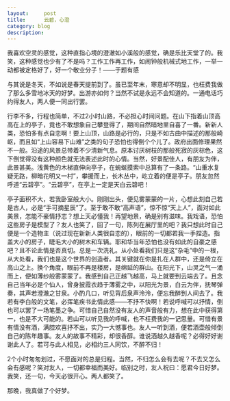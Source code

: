 ```yaml
---
layout:     post
title:      云碧，心澄
category: blog
description: 
---
```



我喜欢空灵的感觉，这种直指心境的澄澈如小溪般的感觉，确是乐比天堂了的。我笑，这种感觉也少有了不是吗？工作工作再工作，如闹钟般机械式地工作，一举一动都被定格好了，好一个敬业分子！——于题有感

与其说是冬天，不如说是春天提前到了。虽已至年末，寒意却不明显，也枉费我做了那么多雪地冰天的好梦。出游亦如何？当然不试是永远不会知道的。一通电话巧约得友人，两人便一同出行罢。

行李不多，行程也简单，不过2小时山路，不必担心时间问题。在山下指着山顶高高在上的亭子，竟也不敢想象自己攀登得了，期间自然暗地里自喜了一番。新新人类，恐怕多有点自恋啊！要上山顶，山路是必行的，只是不如古曲中描述的那般崎岖，而且如“上山容易下山难”之类的句子恐怕也得倒个个儿了。政府出面修理果然不一般。沿途的风景总带着不少清新气息。原本讨厌树枝的那般死寂的灰棕色，这下倒觉得没有这种颜色就无法表述此时的心情。当然，好景配佳人，有朋友为伴，此景甚美。浅黄色的木梯直伸向亭子，在蜿蜒摸索中总算有了一条路。“山重水复疑无路，柳暗花明又一村”，攀援而上，长木丛中，屹立着的便是亭子。朋友忽然呼道“云碧亭”。“云碧亭”，在亭上一定是天白云碧吧！

亭子面积不大，若我卧室般大小。刚刚出头，便见雾蒙蒙的一片，心想此刻自己若是古人，必是“手可摘星辰”了。至于敢不敢“高声语”，惊不惊“天上人”，面对如此美景，怎能不豪情抒志？想上天必懂我！再望地景，确是别有滋味。我戏语，恐怕这些房子是模型了？友人也笑了，回了一句，陈列在展厅里的吧？我只想此时自己便是一个造物主（说过现在新新人类很自恋的），眼前的一切都若我一手捏造。指盖大小的房子，睫毛大小的树木和车辆。耶和华当年恐怕也没有如此的自豪之感吧？且不论此情是否真切。总是一次洗礼。从小处看我们只是这“杂毛”中的一根，从大处看，我们也是这个世界的创造者。其关键就在你是扎在人群中，还是倚立在高山之上。换个角度，眼前不再是楼房，是绵延的群山。在阳光下，山灵之气一涌而上，便如薄纱般雾蒙蒙了。我感到自己正越飞越高，马上就要到云端去了。且念自己当年必是个仙人，曾身披霞衣趋于薄雾之中，以阳光为景，白云为伴，抚琴弹奏，其声若澄澈之甘泉。小酌几口，听见背后泉声泠泠，便忘我醉到人间去了。我若有李白般的文笔，必挥笔疾书此情此感——不抒不快啊！若说呼喊可以抒情，倒也可以罢了一场笔墨之争。可惜自己自然没有友人的声音般有力，想在此中获得第一，也是不大可能的。若山可以听见我的呼喊，也不枉费我的一记思量。可惜有景有情没有酒，满腔欢喜抒不出，实乃一大憾事也。友人一听到酒，便若酒壶般倾倒自己的陈年趣事。友人的故事不精彩，却很香醇。谁说酒越久越香呢？必得好好谢谢此人了。若可与此人相见，必相约三人同饮，不醉不归！  

2个小时匆匆划过，不愿面对的总是归程。当然，不归怎么会有去呢？不去又怎么会有感呢？笑对友人，一切都幸福而美好。临别之时，友人祝曰：愿君今日好梦。我笑，还一句，今天必很开心。两人都笑了。

  那晚，我真做了个好梦。
